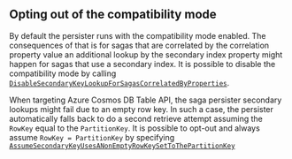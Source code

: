 ## Opting out of the compatibility mode

By default the persister runs with the compatibility mode enabled. The consequences of that is for sagas that are correlated by the correlation property value an additional lookup by the secondary index property might happen for sagas that use a secondary index. It is possible to disable the compatibility mode by calling
[`DisableSecondaryKeyLookupForSagasCorrelatedByProperties`](/persistence/azure-table/configuration.md?version=astp_5#saga-compatibility-configuration).

When targeting Azure Cosmos DB Table API, the saga persister secondary lookups might fail due to an empty row key. In such a case, the persister automatically falls back to do a second retrieve attempt assuming the `RowKey` equal to the `PartitionKey`. It is possible to opt-out and always assume `RowKey = PartitionKey` by specifying [`AssumeSecondaryKeyUsesANonEmptyRowKeySetToThePartitionKey`](/persistence/azure-table/configuration.md?version=astp_5#saga-compatibility-configuration)
